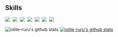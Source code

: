 ## Skills
<img src="https://img.shields.io/badge/C-A8B9CC?style=flat-square&logo=C&logoColor=white"/></a>&nbsp;
<img src="https://img.shields.io/badge/C++-00599C?style=flat-square&logo=C%2B%2B&logoColor=white"/></a>&nbsp;
<img src="https://img.shields.io/badge/Java-007396?style=flat-square&logo=Java&logoColor=white"/></a>&nbsp;
<img src="https://img.shields.io/badge/JavaScript-F7DF1E?style=flat-square&logo=JavaScript&logoColor=white"/></a>&nbsp;
<img src="https://img.shields.io/badge/HTML5-E34F26?style=flat-square&logo=HTML5&logoColor=white"/></a>&nbsp;
<img src="https://img.shields.io/badge/CSS3-1572B6?style=flat-square&logo=CSS3&logoColor=white"/></a>&nbsp;
<img src="https://img.shields.io/badge/MySQL-4479A1?style=flat-square&logo=Mysql&logoColor=white"/></a>&nbsp;

![iolite-ruru's github stats](https://github-readme-stats.vercel.app/api?username=iolite-ruru&show_icons=true)
[![iolite-ruru's github stats](https://github-readme-stats.vercel.app/api/top-langs/?username=iolite-ruru&show_icons=true&hide_border=true&title_color=004386&icon_color=004386&layout=compact&exclude_repo=Unity_3DLowPoly)](https://github.com/iolite-ruru)

